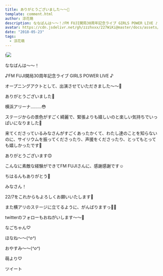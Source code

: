 ```yaml
---
title: ありがとうございました〜〜💓
template: comment.html
author: 涼花萌
description: ななばんは〜〜！♪FM FUJI開局30周年記念ライブ GIRLS POWER LIVE ♪オープニングアクトとして、出演させていただきました〜〜🤗ありがとうございました🤗...
avatar: https://cdn.jsdelivr.net/gh/zzzhxxx/227WiKi@master/docs/assets/photo/avatar/moe.jpg
date: "2018-05-23"
tags:
  - 涼花萌
---
```


!![](https://cdn.jsdelivr.net/gh/227WiKi/227WiKi-image@master/blog-image/moe-2018-05-23_1.jpg)








ななばんは〜〜！




♪FM FUJI開局30周年記念ライブ 
GIRLS POWER LIVE ♪




オープニングアクトとして、出演させていただきました〜〜🤗




ありがとうございました🤗






横浜アリーナ………😳




ステージからの景色がすごく綺麗で、緊張よりも嬉しいのと楽しい気持ちでいっぱいになりました💓








来てくださっているみなさんがすごくあったかくて、わたし達のことを知らないのに、サイリウムを振ってくださったり、声援をくださったり、とってもとっても嬉しかったです💓



ありがとうございます😊







こんなに素敵な経験ができてFM FUJIさんに、感謝感謝です☺️




ちはるんもありがとう💓









みなさん！


22/7をこれからもよろしくお願いいたします💓





また横アリのステージに立てるように、がんばりますっ💪🏻







twitterのフォローもおねがいします〜〜💓












なごちゃん♡













ほなね〜〜(*^o^*)

おやすみ〜〜(*^o^*)





萌より♡


ツイート



